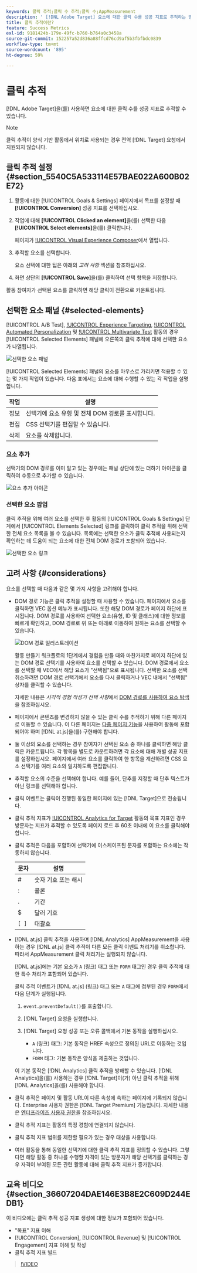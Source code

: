 ```yaml
---
keywords: 클릭 추적;클릭 수 추적;클릭 수;AppMeasurement
description: ' [!DNL Adobe Target] 요소에 대한 클릭 수를 성공 지표로 추적하는 방법에 대해 알아봅니다.'
title: 클릭 추적이란?
feature: Success Metrics
exl-id: 9181424b-179e-49fc-b760-b764a0c3458a
source-git-commit: 152257a52d836a88ffcd76cd9af5b3fbfbdc0839
workflow-type: tm+mt
source-wordcount: '895'
ht-degree: 59%

---
```


# 클릭 추적

[!DNL Adobe Target]을(를) 사용하면 요소에 대한 클릭 수를 성공 지표로 추적할 수 있습니다.

>[!NOTE]
>
>클릭 추적이 양식 기반 활동에서 위치로 사용되는 경우 전역 [!DNL Target] 요청에서 지원되지 않습니다.

## 클릭 추적 설정 {#section_5540C5A533114E57BAE022A600B02E72}

1. 활동에 대한 [!UICONTROL Goals & Settings] 페이지에서 목표를 설정할 때 **[!UICONTROL Conversion]** 성공 지표를 선택하십시오.
1. 작업에 대해 **[!UICONTROL Clicked an element]**&#x200B;을(를) 선택한 다음 **[!UICONTROL Select elements]**&#x200B;을(를) 클릭합니다.

   페이지가 [!UICONTROL Visual Experience Composer](VEC)에서 열립니다.

1. 추적할 요소를 선택합니다.

   요소 선택에 대한 팁은 아래의 *고려 사항* 섹션을 참조하십시오.

1. 화면 상단의 **[!UICONTROL Save]**&#x200B;을(를) 클릭하여 선택 항목을 저장합니다.

활동 참여자가 선택된 요소를 클릭하면 해당 클릭이 전환으로 카운트됩니다.

## 선택한 요소 패널 {#selected-elements}

[!UICONTROL A/B Test], [!UICONTROL Experience Targeting](XT), [!UICONTROL Automated Personalization](AP) 및 [!UICONTROL Multivariate Test](MVT) 활동의 경우 [!UICONTROL Selected Elements] 패널에 오른쪽의 클릭 추적에 대해 선택한 요소가 나열됩니다.

![선택한 요소 패널](/help/main/c-activities/r-success-metrics/assets/selected-elements.png)

[!UICONTROL Selected Elements] 패널의 요소를 마우스로 가리키면 적용할 수 있는 몇 가지 작업이 있습니다. 다음 표에서는 요소에 대해 수행할 수 있는 각 작업을 설명합니다.

| 작업 | 설명 |
| --- | --- |
| 정보 | 선택기에 요소 유형 및 전체 DOM 경로를 표시합니다. |
| 편집 | CSS 선택기를 편집할 수 있습니다. |
| 삭제 | 요소를 삭제합니다. |

### 요소 추가

선택기의 DOM 경로를 이미 알고 있는 경우에는 패널 상단에 있는 더하기 아이콘을 클릭하여 수동으로 추가할 수 있습니다.

![요소 추가 아이콘](/help/main/c-activities/r-success-metrics/assets/add-element.png)

### 선택한 요소 팝업

클릭 추적을 위해 여러 요소를 선택한 후 활동의 [!UICONTROL Goals & Settings] 단계에서 [!UICONTROL Elements Selected] 링크를 클릭하여 클릭 추적을 위해 선택한 전체 요소 목록을 볼 수 있습니다. 목록에는 선택한 요소가 클릭 추적에 사용되는지 확인하는 데 도움이 되는 요소에 대한 전체 DOM 경로가 포함되어 있습니다.

![선택한 요소 링크](/help/main/c-activities/r-success-metrics/assets/elements-selected-link.png)

## 고려 사항 {#considerations}

요소를 선택할 때 다음과 같은 몇 가지 사항을 고려해야 합니다.

* DOM 경로 기능은 클릭 추적을 설정할 때 사용할 수 있습니다. 페이지에서 요소를 클릭하면 VEC 옵션 메뉴가 표시됩니다. 또한 해당 DOM 경로가 페이지 하단에 표시됩니다. DOM 경로를 사용하여 선택한 요소(유형, ID 및 클래스)에 대한 정보를 빠르게 확인하고, DOM 경로로 위 또는 아래로 이동하여 원하는 요소를 선택할 수 있습니다.

  ![DOM 경로 일러스트레이션](/help/main/c-activities/r-success-metrics/assets/click-tracking-dom.png)

  활동 만들기 워크플로의 1단계에서 경험을 만들 때와 마찬가지로 페이지 하단에 있는 DOM 경로 선택기를 사용하여 요소를 선택할 수 있습니다. DOM 경로에서 요소를 선택할 때 VEC에서 해당 요소가 &quot;선택됨&quot;으로 표시됩니다. 선택한 요소를 선택 취소하려면 DOM 경로 선택기에서 요소를 다시 클릭하거나 VEC 내에서 &quot;선택됨&quot; 상자를 클릭할 수 있습니다.

  자세한 내용은 *시각적 경험 작성기 선택 사항*&#x200B;에서 [DOM 경로를 사용하여 요소 탐색](/help/main/c-experiences/c-visual-experience-composer/viztarget-options.md#dom-path)을 참조하십시오.

* 페이지에서 콘텐츠를 변경하지 않을 수 있는 클릭 수를 추적하기 위해 다른 페이지로 이동할 수 있습니다. 이 다른 페이지는 [다중 페이지 기능](/help/main/c-experiences/c-visual-experience-composer/multipage-activity.md#concept_277E096063E14813AC5D8EDFA1D2ED48)을 사용하여 활동에 포함되어야 하며 [!DNL at.js]을(를) 구현해야 합니다.
* 둘 이상의 요소를 선택하는 경우 참여자가 선택된 요소 중 하나를 클릭하면 해당 클릭은 카운트됩니다. 각 항목을 별도로 카운트하려면 각 요소에 대해 개별 성공 지표를 설정하십시오. 페이지에서 여러 요소를 클릭하여 한 항목을 계산하려면 CSS 요소 선택기를 여러 요소와 일치하도록 편집합니다.
* 추적할 요소의 수준을 선택해야 합니다. 예를 들어, 단추를 지정할 때 단추 텍스트가 아닌 링크를 선택해야 합니다.
* 클릭 이벤트는 클릭이 진행된 동일한 페이지에 있는 [!DNL Target]으로 전송됩니다.
* 클릭 추적 지표가 [!UICONTROL Analytics for Target](A4T) 활동의 목표 지표인 경우 방문자는 지표가 추적할 수 있도록 페이지 로드 후 60초 이내에 이 요소를 클릭해야 합니다.
* 클릭 추적은 다음을 포함하여 선택기에 이스케이프된 문자를 포함하는 요소에는 작동하지 않습니다.

  | 문자 | 설명 |
  |---|---|
  | # | 숫자 기호 또는 해시 |
  | : | 콜론 |
  | . | 기간 |
  | $ | 달러 기호 |
  | `[ ]` | 대괄호 |

* [!DNL at.js] 클릭 추적을 사용하며 [!DNL Analytics] AppMeasurement을 사용하는 경우 [!DNL at.js] 클릭 추적이 다른 모든 클릭 이벤트 처리기를 취소합니다. 따라서 AppMeasurement 클릭 처리기는 실행되지 않습니다.

  [!DNL at.js]에는 기본 요소가 `A` (링크) 태그 또는 `FORM` 태그인 경우 클릭 추적에 대한 특수 처리가 포함되어 있습니다.

  클릭 추적 이벤트가 [!DNL at.js] (링크) 태그 또는 `A` 태그에 첨부된 경우 `FORM`에서 다음 단계가 실행됩니다.

   1. `event.preventDefault()`를 호출합니다.

   1. [!DNL Target] 요청을 실행합니다.

   1. [!DNL Target] 요청 성공 또는 오류 콜백에서 기본 동작을 실행하십시오.

      * `A` (링크) 태그: 기본 동작은 HREF 속성으로 정의된 URL로 이동하는 것입니다.
      * `FORM` 태그: 기본 동작은 양식을 제출하는 것입니다.

  이 기본 동작은 [!DNL Analytics] 클릭 추적을 방해할 수 있습니다. [!DNL Analytics]을(를) 사용하는 경우 [!DNL Target]이(가) 아닌 클릭 추적을 위해 [!DNL Analytics]을(를) 사용해야 합니다.

* 클릭 추적은 페이지 및 활동 URL이 다른 속성에 속하는 페이지에 기록되지 않습니다. Enterprise 사용자 권한은 [!DNL Target Premium] 기능입니다. 자세한 내용은 [엔터프라이즈 사용자 권한](/help/main/administrating-target/c-user-management/property-channel/property-channel.md)을 참조하십시오.

* 클릭 추적 지표는 활동의 특정 경험에 연결되지 않습니다.

* 클릭 추적 지표 범위를 제한할 필요가 있는 경우 대상을 사용합니다.

* 여러 활동을 통해 동일한 선택기에 대한 클릭 추적 지표를 정의할 수 있습니다. 그렇다면 해당 활동 중 하나를 수행할 자격이 있는 방문자가 해당 선택기를 클릭하는 경우 자격이 부여된 모든 관련 활동에 대해 클릭 추적 지표가 증가합니다.

## 교육 비디오 {#section_36607204DAE146E3B8E2C609D244EDB1}

이 비디오에는 클릭 추적 성공 지표 생성에 대한 정보가 포함되어 있습니다.

* &quot;목표&quot; 지표 이해
* [!UICONTROL Conversion], [!UICONTROL Revenue] 및 [!UICONTROL Engagement] 지표 이해 및 작성
* 클릭 추적 지표 빌드

>[!VIDEO](https://video.tv.adobe.com/v/17380)
